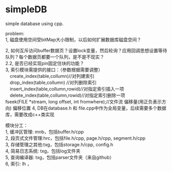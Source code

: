# simpleDB
simple database using cpp.  

  

problem:  
1, 磁盘使用空间受bitMap大小限制，以后如何扩展数据库磁盘空间？  

2, 如何互斥访问buffer数据页？设置lock变量，然后轮询？应用回调思想设置等待队列？每个数据页都要一个队列，是不是不现实？  
2.2, 是否已经实现pin固定住块的功能？  
3, 索引模块需提供的接口：（参数根据需要调整）  
　create_index(table,collumn)//对列建索引  
　drop_index(table,collumn) //对列删除索引  
　insert_index(table,collumn,rowid)//对指定索引插入一项  
　delete_index(table,collumn,rowid)//对指定索引删除一项  
fseek(FILE *stream, long offset, int fromwhere);//文件流 偏移量(用正负表示方向) 偏移位置
4, DB在database.h 和 file.cpp中作为全局变量，后续需要多个数据库，需要改成c++类实现
  
  
模块分工：  
1, 缓冲区管理:   mnb，包括buffer.h/cpp  
2, 段页式文件管理:hrc，包括file.h/cpp, page.h/cpp, segment.h/cpp  
3, 存储管理之其他:txg，包括storage.h/cpp, config.h  
4, 简易日志系统:  txg，包括log文件夹  
5, 查询编译器:    txg，包括parser文件夹（来自github）  
6, 索引:         lh ，
